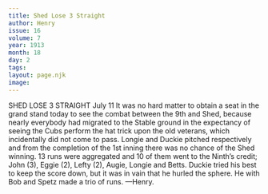 ```yaml
---
title: Shed Lose 3 Straight
author: Henry
issue: 16
volume: 7
year: 1913
month: 18
day: 2
tags:
layout: page.njk
image:
---
```

SHED LOSE 3 STRAIGHT    July 11    It was no hard matter to obtain a seat in the grand stand today to see the combat between the 9th and Shed, because nearly everybody had migrated to the Stable ground in the expectancy of seeing the Cubs perform the hat trick upon the old veterans, which incidentally did not come to pass. Longie and Duckie pitched respectively and from the completion of the 1st inning there was no chance of the Shed winning. 13 runs were aggregated and 10 of them went to the Ninth’s credit; John (3), Eggie (2), Lefty (2), Augie, Longie and Betts. Duckie tried his best to keep the score down, but it was in vain that he hurled the sphere. He with Bob and Spetz made a trio of runs. —Henry. 




